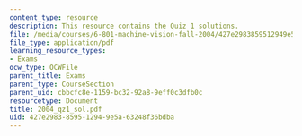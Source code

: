 ```yaml
---
content_type: resource
description: This resource contains the Quiz 1 solutions.
file: /media/courses/6-801-machine-vision-fall-2004/427e2983859512949e5a63248f36bdba_2004_qz1_sol.pdf
file_type: application/pdf
learning_resource_types:
- Exams
ocw_type: OCWFile
parent_title: Exams
parent_type: CourseSection
parent_uid: cbbcfc8e-1159-bc32-92a8-9eff0c3dfb0c
resourcetype: Document
title: 2004_qz1_sol.pdf
uid: 427e2983-8595-1294-9e5a-63248f36bdba
---
```

